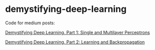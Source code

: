 # demystifying-deep-learning

Code for medium posts: 


[Demystifying Deep Learning, Part 1: Single and Multilayer Perceptrons](https://medium.com/@linhha53/demystifying-deep-learning-part-1-single-and-multilayer-perceptrons-4bd445da6c0d
)

[Demystifying Deep Learning, Part 2: Learning and Backpropagation](https://medium.com/@linhha53/demystifying-deep-learning-part-2-learning-and-backpropagation-179aad6b09df
)






